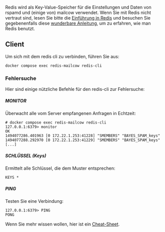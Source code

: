 Redis wird als Key-Value-Speicher für die Einstellungen und Daten von rspamd und (einige von) mailcow verwendet. Wenn Sie mit Redis nicht vertraut sind, lesen Sie bitte die [Einführung in Redis](https://redis.io/topics/introduction) und besuchen Sie gegebenenfalls diese [wunderbare Anleitung](http://try.redis.io/), um zu erfahren, wie man Redis benutzt.

## Client

Um sich mit dem redis cli zu verbinden, führen Sie aus:

```
docker compose exec redis-mailcow redis-cli
```

### Fehlersuche

Hier sind einige nützliche Befehle für den redis-cli zur Fehlersuche:

##### MONITOR

Überwacht alle vom Server empfangenen Anfragen in Echtzeit:

```
# docker compose exec redis-mailcow redis-cli
127.0.0.1:6379> monitor
OK
1494077286.401963 [0 172.22.1.253:41228] "SMEMBERS" "BAYES_SPAM_keys"
1494077288.292970 [0 172.22.1.253:41229] "SMEMBERS" "BAYES_SPAM_keys"
[...]
```

##### SCHLÜSSEL (Keys)

Ermittelt alle Schlüssel, die dem Muster entsprechen:

```
KEYS *
```

##### PING

Testen Sie eine Verbindung:

```
127.0.0.1:6379> PING
PONG
```

Wenn Sie mehr wissen wollen, hier ist ein [Cheat-Sheet](https://www.cheatography.com/tasjaevan/cheat-sheets/redis/).